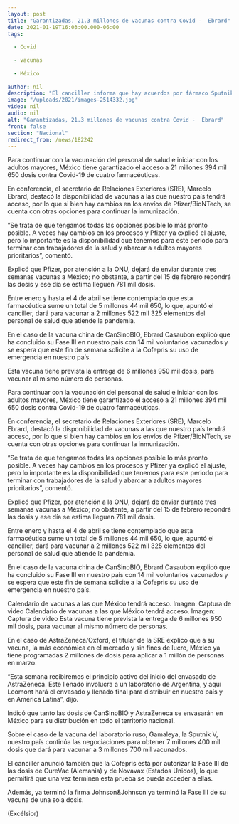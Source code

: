 ```yaml
---
layout: post
title: "Garantizadas, 21.3 millones de vacunas contra Covid -  Ebrard"
date: 2021-01-19T16:03:00.000-06:00
tags:
  
  - Covid
  
  - vacunas
  
  - México
  
author: nil
description: "El canciller informa que hay acuerdos por fármaco Sputnik V, así como con las farmacéuticas Pfizer, AstraZeneca, CanSinoBIO; la firma china solicitará uso de emergencia de su dosis"
image: "/uploads/2021/images-2514332.jpg"
video: nil
audio: nil
alt: "Garantizadas, 21.3 millones de vacunas contra Covid -  Ebrard"
front: false
section: "Nacional"
redirect_from: /news/182242
---
```


Para continuar con la vacunación del personal de salud e iniciar con los adultos mayores, México tiene garantizado el acceso a 21 millones 394 mil 650 dosis contra Covid-19 de cuatro farmacéuticas.

En conferencia, el secretario de Relaciones Exteriores (SRE), Marcelo Ebrard, destacó la disponibilidad de vacunas  a las que nuestro país tendrá acceso, por lo que si bien hay cambios en los envíos de Pfizer/BioNTech, se cuenta con otras opciones para continuar la inmunización.

“Se trata de que tengamos todas las opciones posible lo más pronto posible. A veces hay cambios en los procesos y Pfizer ya explicó el ajuste, pero lo importante es la disponibilidad que tenemos para este periodo para terminar con trabajadores de la salud y abarcar a adultos mayores prioritarios”, comentó.

Explicó que Pfizer, por atención a la ONU, dejará de enviar durante tres semanas vacunas a México; no obstante, a partir del 15 de febrero repondrá las dosis y ese día se estima lleguen 781 mil dosis.

Entre enero y hasta el 4 de abril se tiene contemplado que esta farmacéutica sume un total de 5 millones 44 mil 650, lo que, apuntó el canciller, dará para vacunar a 2 millones 522 mil  325 elementos del personal de salud que atiende la pandemia.

En el caso de la vacuna china de CanSinoBIO, Ebrard Casaubon explicó que ha concluido su Fase III en nuestro país con 14 mil voluntarios vacunados y se espera que este fin de semana solicite a la Cofepris su uso de emergencia en nuestro país.

Esta vacuna tiene prevista la entrega de 6 millones 950 mil dosis, para vacunar al mismo número de personas.

Para continuar con la vacunación del personal de salud e iniciar con los adultos mayores, México tiene garantizado el acceso a 21 millones 394 mil 650 dosis contra Covid-19 de cuatro farmacéuticas.

En conferencia, el secretario de Relaciones Exteriores (SRE), Marcelo Ebrard, destacó la disponibilidad de vacunas  a las que nuestro país tendrá acceso, por lo que si bien hay cambios en los envíos de Pfizer/BioNTech, se cuenta con otras opciones para continuar la inmunización.

“Se trata de que tengamos todas las opciones posible lo más pronto posible. A veces hay cambios en los procesos y Pfizer ya explicó el ajuste, pero lo importante es la disponibilidad que tenemos para este periodo para terminar con trabajadores de la salud y abarcar a adultos mayores prioritarios”, comentó.

Explicó que Pfizer, por atención a la ONU, dejará de enviar durante tres semanas vacunas a México; no obstante, a partir del 15 de febrero repondrá las dosis y ese día se estima lleguen 781 mil dosis.

Entre enero y hasta el 4 de abril se tiene contemplado que esta farmacéutica sume un total de 5 millones 44 mil 650, lo que, apuntó el canciller, dará para vacunar a 2 millones 522 mil  325 elementos del personal de salud que atiende la pandemia.

En el caso de la vacuna china de CanSinoBIO, Ebrard Casaubon explicó que ha concluido su Fase III en nuestro país con 14 mil voluntarios vacunados y se espera que este fin de semana solicite a la Cofepris su uso de emergencia en nuestro país.

Calendario de vacunas a las que México tendrá acceso. Imagen: Captura de video
Calendario de vacunas a las que México tendrá acceso. Imagen: Captura de video
Esta vacuna tiene prevista la entrega de 6 millones 950 mil dosis, para vacunar al mismo número de personas.

En el caso de AstraZeneca/Oxford, el titular de la SRE explicó que a su vacuna, la más económica en el mercado y sin fines de lucro, México ya tiene programadas 2 millones de dosis para aplicar a 1 millón de personas en marzo.

“Esta semana recibiremos el principio activo del inicio del envasado de AstraZeneca. Este llenado involucra a un laboratorio de Argentina, y aquí Leomont hará el envasado y llenado final para distribuir en nuestro país y en América Latina”, dijo.

Indicó que tanto las dosis de CanSinoBIO y AstraZeneca se envasarán en México para su distribución en todo el territorio nacional.

Sobre el caso de la vacuna del laboratorio ruso, Gamaleya, la Sputnik V, nuestro país continúa las negociaciones para obtener 7 millones 400 mil dosis que dará para vacunar a 3 millones 700 mil vacunados.

El canciller anunció también que la Cofepris está por autorizar la Fase III de las dosis de CureVac (Alemania) y de Novavax (Estados Unidos), lo que permitirá que una vez terminen esta prueba se pueda acceder a ellas.

Además, ya terminó la firma Johnson&Johnson ya terminó la Fase III de su vacuna de una sola dosis.

(Excélsior)